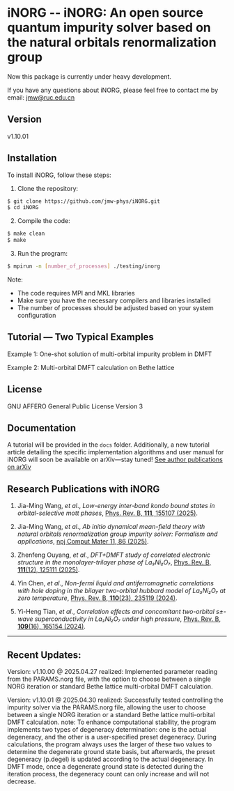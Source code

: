 # iNORG -- iNORG: An open source quantum impurity solver based on the natural orbitals renormalization group

Now this package is currently under heavy development. 

If you have any questions about iNORG, please feel free to contact me by email: jmw@ruc.edu.cn

## Version

v1.10.01

## Installation

To install iNORG, follow these steps:

1. Clone the repository:
```bash
$ git clone https://github.com/jmw-phys/iNORG.git
$ cd iNORG
```

2. Compile the code:
```bash
$ make clean
$ make
```

3. Run the program:
```bash
$ mpirun -n [number_of_processes] ./testing/inorg
```

Note: 
- The code requires MPI and MKL libraries
- Make sure you have the necessary compilers and libraries installed
- The number of processes should be adjusted based on your system configuration


## Tutorial — Two Typical Examples

Example 1: One-shot solution of multi-orbital impurity problem in DMFT

Example 2: Multi-orbital DMFT calculation on Bethe lattice


## License

GNU AFFERO General Public License Version 3

## Documentation

A tutorial will be provided in the `docs` folder. Additionally, a new tutorial article detailing the specific implementation algorithms and user manual for iNORG will soon be available on arXiv—stay tuned! [See author publications on arXiv](https://arxiv.org/search/?query=Wang%2C+Jia-Ming&searchtype=author&abstracts=show&order=-announced_date_first&size=50)


## Research Publications with iNORG

1. Jia-Ming Wang, *et al*., *Low-energy inter-band kondo bound states in orbital-selective mott phases*, [Phys. Rev. B, **111**, 155107 (2025)](https://journals.aps.org/prb/abstract/10.1103/PhysRevB.111.155107).

2. Jia-Ming Wang, *et al*., *Ab initio dynamical mean-field theory with natural orbitals renormalization group impurity solver: Formalism and applications*, [npj Comput Mater 11, 86 (2025)](https://www.nature.com/articles/s41524-025-01586-6).

3. Zhenfeng Ouyang, *et al*., *DFT+DMFT study of correlated electronic structure in the monolayer-trilayer phase of La₃Ni₂O₇*, [Phys. Rev. B, **111**(12), 125111 (2025)](https://journals.aps.org/prb/abstract/10.1103/PhysRevB.111.125111).

4. Yin Chen, *et al*., *Non-fermi liquid and antiferromagnetic correlations with hole doping in the bilayer two-orbital hubbard model of La₃Ni₂O₇ at zero temperature*, [Phys. Rev. B, **110**(23), 235119 (2024)](https://journals.aps.org/prb/abstract/10.1103/PhysRevB.110.235119).

5. Yi-Heng Tian, *et al*., *Correlation effects and concomitant two-orbital s±-wave superconductivity in La₃Ni₂O₇ under high pressure*, [Phys. Rev. B, **109**(16), 165154 (2024)](https://journals.aps.org/prb/abstract/10.1103/PhysRevB.109.165154).



-------------------------------------------------------------------------------------------
## Recent Updates:

Version: v1.10.00 @ 2025.04.27
    realized: Implemented parameter reading from the PARAMS.norg file, with the option to choose between a single NORG iteration or standard Bethe lattice multi-orbital DMFT calculation.

Version: v1.10.01 @ 2025.04.30
    realized: Successfully tested controlling the impurity solver via the PARAMS.norg file, allowing the user to choose between a single NORG iteration or a standard Bethe lattice multi-orbital DMFT calculation.
    note: To enhance computational stability, the program implements two types of degeneracy determination: one is the actual degeneracy, and the other is a user-specified preset degeneracy. During calculations, the program always uses the larger of these two values to determine the degenerate ground state basis, but afterwards, the preset degeneracy (p.degel) is updated according to the actual degeneracy. In DMFT mode, once a degenerate ground state is detected during the iteration process, the degeneracy count can only increase and will not decrease.
